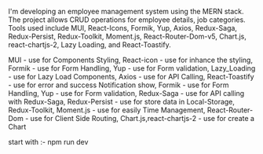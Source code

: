 I'm developing an employee management system using the MERN stack. The project allows CRUD operations for employee details, job categories. Tools used include MUI, React-Icons, Formik, Yup, Axios, Redux-Saga, Redux-Persist, Redux-Toolkit, Moment.js, React-Router-Dom-v5, Chart.js, react-chartjs-2, Lazy Loading, and React-Toastify.


MUI - use for Components Styling,
React-icon - use for inhance the styling,
Formik - use for Form Handling,
Yup - use for Form validation,
Lazy_Loading - use for Lazy Load Components,
Axios - use for API Calling,
React-Toastify - use for error and success Notification show,
Formik - use for Form Handling,
Yup - use for Form validation,
Redux-Saga - use for API calling with Redux-Saga,
Redux-Persist - use for store data in Local-Storage,
Redux-Toolkit,
Moment.js - use for easily Time Management,
React-Router-Dom - use for Client Side Routing,
Chart.js,react-chartjs-2 - use for create a Chart


start with :- npm run dev

